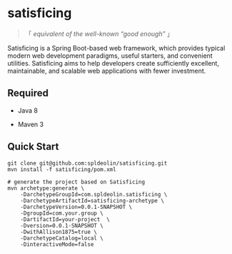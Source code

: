 # satisficing

> 「 *equivalent of the well-known “good enough”* 」

Satisficing is a Spring Boot-based web framework, which provides typical modern web development paradigms, useful starters, and convenient utilities. Satisficing aims to help developers create sufficiently excellent, maintainable, and scalable web applications with fewer investment.

## Required

- Java 8

- Maven 3

## Quick Start

```shell
git clone git@github.com:spldeolin/satisficing.git
mvn install -f satisficing/pom.xml

# generate the project based on Satisficing
mvn archetype:generate \
    -DarchetypeGroupId=com.spldeolin.satisficing \
    -DarchetypeArtifactId=satisficing-archetype \
    -DarchetypeVersion=0.0.1-SNAPSHOT \
    -DgroupId=com.your.group \
    -DartifactId=your-project  \
    -Dversion=0.0.1-SNAPSHOT \
    -DwithAllison1875=true \
    -DarchetypeCatalog=local \
    -DinteractiveMode=false
```

